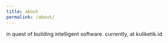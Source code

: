 ```yaml
---
title: about
permalink: /about/
---
```


in quest of building intelligent software. currently, at kuliketik.id


